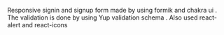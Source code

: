 Responsive signin and signup form made by using formik and chakra ui . The validation is done by using Yup validation schema . Also used react-alert and react-icons
